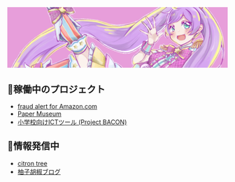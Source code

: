 <img src="./img/laala.png" alt="laala" title="laala">

## 📌稼働中のプロジェクト
- [fraud alert for Amazon.com](https://github.com/yuzuki-chi/amazon_fraud_alert)
- [Paper Museum](https://github.com/yuzuki-chi/paper_museum)
- [小学校向けICTツール (Project BACON)](https://github.com/yuzuki-chi/prj-edital)

## 📡情報発信中
- <a href="https://citron-tree.jp" target="_blank" rel="noopener noreferrer">citron tree</a>
- <a href="https://tech.citron-tree.jp" target="_blank" rel="noopener noreferrer">柚子胡椒ブログ</a>
